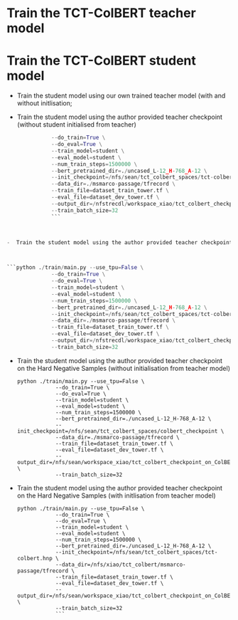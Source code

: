 # Train the TCT-ColBERT teacher model

# Train the TCT-ColBERT student model

- Train the student model using our own trained teacher model (with and without initlisation;

- Train the student model using the author provided teacher checkpoint (without student initialised from teacher)

 ```python ./train/main.py --use_tpu=False \
               --do_train=True \
               --do_eval=True \
               --train_model=student \
               --eval_model=student \
               --num_train_steps=1500000 \
               --bert_pretrained_dir=./uncased_L-12_H-768_A-12 \
               --init_checkpoint=/nfs/sean/tct_colbert_spaces/tct-colbert_checkpoint \
               --data_dir=./msmarco-passage/tfrecord \
               --train_file=dataset_train_tower.tf \
               --eval_file=dataset_dev_tower.tf \
               --output_dir=/nfstrecdl/workspace_xiao/tct_colbert_checkpoint_on_ColBERTcheckpoint \
               --train_batch_size=32
               ```



-  Train the student model using the author provided teacher checkpoint (with student initialised from teacher)



```python ./train/main.py --use_tpu=False \
               --do_train=True \
               --do_eval=True \
               --train_model=student \
               --eval_model=student \
               --num_train_steps=1500000 \
               --bert_pretrained_dir=./uncased_L-12_H-768_A-12 \
               --init_checkpoint=/nfs/sean/tct_colbert_spaces/tct-colbert_checkpoint \
               --data_dir=./msmarco-passage/tfrecord \
               --train_file=dataset_train_tower.tf \
               --eval_file=dataset_dev_tower.tf \
               --output_dir=/nfstrecdl/workspace_xiao/tct_colbert_checkpoint_on_ColBERT_triples_init \
               --train_batch_size=32 
   ```
               
- Train the student model using the author provided teacher checkpoint on the Hard Negative Samples (without initialisation from teacher model)



   ```
   python ./train/main.py --use_tpu=False \
               --do_train=True \
               --do_eval=True \
               --train_model=student \
               --eval_model=student \
               --num_train_steps=1500000 \
               --bert_pretrained_dir=./uncased_L-12_H-768_A-12 \
               --init_checkpoint=/nfs/sean/tct_colbert_spaces/colbert_checkpoint \
               --data_dir=./msmarco-passage/tfrecord \
               --train_file=dataset_train_tower.tf \
               --eval_file=dataset_dev_tower.tf \
               --output_dir=/nfs/sean/workspace_xiao/tct_colbert_checkpoint_on_ColBERTcheckpoint_hnp \
               --train_batch_size=32 
   ```
               
- Train the student model using the author provided teacher checkpoint on the Hard Negative Samples (with initlisation from teacher model)

   ```
   python ./train/main.py --use_tpu=False \
               --do_train=True \
               --do_eval=True \
               --train_model=student \
               --eval_model=student \
               --num_train_steps=1500000 \
               --bert_pretrained_dir=./uncased_L-12_H-768_A-12 \
               --init_checkpoint=/nfs/sean/tct_colbert_spaces/tct-colbert.hnp \
               --data_dir=/nfs/xiao/tct_colbert/msmarco-passage/tfrecord \
               --train_file=dataset_train_tower.tf \
               --eval_file=dataset_dev_tower.tf \
               --output_dir=/nfs/sean/workspace_xiao/tct_colbert_checkpoint_on_ColBERTcheckpoint_hnp_init \
               --train_batch_size=32 
               ```


            
